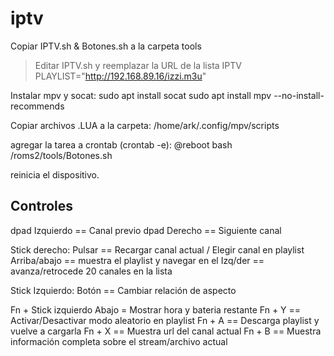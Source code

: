# iptv
Copiar IPTV.sh & Botones.sh a la carpeta tools

>Editar IPTV.sh y reemplazar la URL de la lista IPTV
  PLAYLIST="http://192.168.89.16/izzi.m3u"

Instalar mpv y socat:
  sudo apt install socat
  sudo apt install mpv --no-install-recommends
  
Copiar archivos .LUA a la carpeta:
  /home/ark/.config/mpv/scripts

agregar la tarea a crontab (crontab -e):
  @reboot bash /roms2/tools/Botones.sh

reinicia el dispositivo.

## Controles ##

dpad Izquierdo   ==  Canal previo
dpad Derecho     ==  Siguiente canal

Stick derecho:
Pulsar           ==  Recargar canal actual / Elegir canal en playlist
Arriba/abajo     ==  muestra el playlist y navegar en el
Izq/der          ==  avanza/retrocede 20 canales en la lista

Stick Izquierdo:
Botón            ==  Cambiar relación de aspecto

Fn + Stick izquierdo Abajo = Mostrar hora y bateria restante
Fn + Y           ==  Activar/Desactivar modo aleatorio en playlist
Fn + A           ==  Descarga playlist y vuelve a cargarla
Fn + X           ==  Muestra url del canal actual
Fn + B           ==  Muestra información completa sobre el stream/archivo actual
